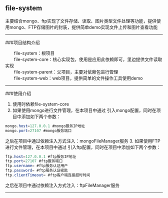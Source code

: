 ## file-system
主要结合mongo、ftp实现了文件存储、读取、图片类型文件处理等功能，提供使用mongo、FTP存储图片的封装，提供简单demo实现文件上传和图片查看功能
***
###项目结构介绍

　　file-system：根项目  
　　file-system-core：核心实现包，使用是应用此依赖即可，里边提供文件读取实现  
　　file-system-parent：父项目，主要对依赖包进行管理  
　　file-system-web：web项目，提供简单的文件操作工具使用demo  

***
###使用介绍

1. 使用时依赖file-system-core
2. 如果使用mongo进行文件管理，在本项目中通过 <import resource="../mongo-config.xml" />引入mongo配置，同时在项目中添加如下两个参数：
```java
mongo.host=127.0.0.1 #mongo服务IP地址
mongo.port=27107 #mongo服务端口
```
之后在项目中通过依赖注入方式注入：mongoFileManager服务
3. 如果使用FTP进行文件管理，在本项目中通过 <import resource="../ftp-config.xml" />引入ftp配置，同时在项目中添加如下两个参数：
```java
ftp.host=127.0.0.1 #ftp服务IP地址
ftp.port=27107 #ftp服务端口
ftp.username= #ftp服务认证用户
ftp.password= #ftp服务认证密匙
ftp.clientTimeout= #ftp客户端连接超时时间
```
之后在项目中通过依赖注入方式注入：ftpFileManager服务
***
